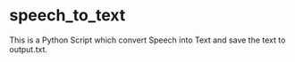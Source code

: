 # speech_to_text
  This is a Python Script which convert Speech into Text and save the text to output.txt.
